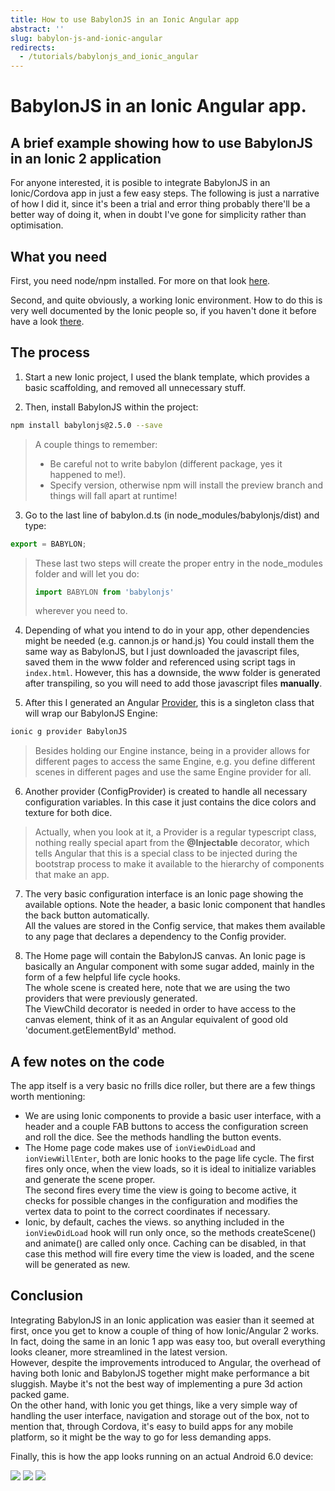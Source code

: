 ```yaml
---
title: How to use BabylonJS in an Ionic Angular app
abstract: ''
slug: babylon-js-and-ionic-angular
redirects:
  - /tutorials/babylonjs_and_ionic_angular
---
```

# BabylonJS in an Ionic Angular app.
## A brief example showing how to use BabylonJS in an Ionic 2 application ##

For anyone interested, it is posible to integrate BabylonJS in an Ionic/Cordova app in just a few easy steps. The following is just a narrative of how I did it, since it's been a trial and error thing probably there'll be a better way of doing it, when in doubt I've gone for simplicity rather than optimisation. 

## What you need

First, you need node/npm installed. For more on that look [here](https://nodejs.org/en/).

Second, and quite obviously, a working Ionic environment. How to do this is very well documented by the Ionic people so, if you haven't done it before have a look [there](https://ionicframework.com/docs/intro/tutorial/).

## The process

1) Start a new Ionic project, I used the blank template, which provides a basic scaffolding, and removed all unnecessary stuff.

2) Then, install BabylonJS within the project:
```bash
npm install babylonjs@2.5.0 --save
```
>A couple things to remember: 
> * Be careful not to write babylon (different package, yes it happened to me!). 
> * Specify version, otherwise npm will install the preview branch and things will fall apart at runtime!

3) Go to the last line of babylon.d.ts (in node_modules/babylonjs/dist) and type:

```typescript
export = BABYLON;
```  
>These last two steps will create the proper entry in the node_modules folder and will let you do:
> ```typescript
>import BABYLON from 'babylonjs'
>```  
>wherever you need to.

4) Depending of what you intend to do in your app, other dependencies might be needed (e.g. cannon.js or hand.js) 
You could install them the same way as BabylonJS, but I just downloaded the javascript files, saved them in the www folder and referenced using script tags in `index.html`. However, this has a downside, the www folder is generated after transpiling, so you will need to add those javascript files **manually**.


5) After this I generated an Angular [Provider](https://docs.angularjs.org/guide/providers), this is a singleton class that will wrap our BabylonJS Engine: 
```bash
ionic g provider BabylonJS
```  
>Besides holding our Engine instance, being in a provider allows for different pages to access the same Engine, e.g. you define different scenes in different pages and use the same Engine provider for all.

6) Another provider (ConfigProvider) is created to handle all necessary configuration variables. In this case it just contains the dice colors and texture for both dice.
> Actually, when you look at it, a Provider is a regular typescript class, nothing really special apart from the **@Injectable** decorator, which tells Angular that this is a special class to be injected during the bootstrap process to make it available to the hierarchy of components that make an app.

7) The very basic configuration interface is an Ionic page showing the available options. Note the header, a basic Ionic component that handles the back button automatically.  
All the values are stored in the Config service, that makes them available to any page that declares a dependency to the Config provider.

8) The Home page will contain the BabylonJS canvas. An Ionic page is basically an Angular component with some sugar added, mainly in the form of a few helpful life cycle hooks.  
The whole scene is created here, note that we are using the two providers that were previously generated.  
The ViewChild decorator is needed in order to have access to the canvas element, think of it as an Angular equivalent of good old 'document.getElementById' method.  

## A few notes on the code

The app itself is a very basic no frills dice roller, but there are a few things worth mentioning:
* We are using Ionic components to provide a basic user interface, with a header and a couple FAB buttons to access the configuration screen and roll the dice. See the methods handling the button events.
* The Home page code makes use of `ionViewDidLoad` and `ionViewWillEnter`, both are Ionic hooks to the page life cycle. The first fires only once, when the view loads, so it is ideal to initialize variables and generate the scene proper.  
The second fires every time the view is going to become active, it checks for possible changes in the configuration and modifies the vertex data to point to the correct coordinates if necessary.  
* Ionic, by default, caches the views. so anything included in the `ionViewDidLoad` hook will run only once, so the methods createScene() and animate() are called only once. Caching can be disabled, in that case this method will fire every time the view is loaded, and the scene will be generated as new.

## Conclusion

Integrating BabylonJS in an Ionic application was easier than it seemed at first, once you get to know a couple of thing of how Ionic/Angular 2 works. In fact, doing the same in an Ionic 1 app was easy too, but overall everything looks cleaner, more streamlined in the latest version.  
However, despite the improvements introduced to Angular, the overhead of having both Ionic and BabylonJS together might make performance a bit sluggish. Maybe it's not the best way of implementing a pure 3d action packed game.  
On the other hand, with Ionic you get things, like a very simple way of handling the user interface, navigation and storage out of the box, not to mention that, through Cordova, it's easy to build apps for any mobile platform, so it might be the way to go for less demanding apps.  

Finally, this is how the app looks running on an actual Android 6.0 device:  

![](/img/How_To/ionic-angular/screenshot1.jpg)
![](/img/How_To/ionic-angular/screenshot2.jpg)
![](/img/How_To/ionic-angular/screenshot3.jpg)
